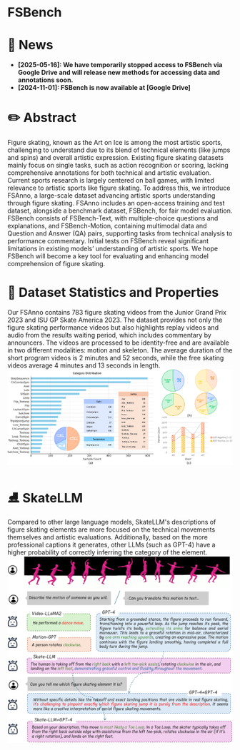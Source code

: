 # FSBench

# 📰 News

- **[2025-05-16]: We have temporarily stopped access to FSBench via Google Drive and will release new methods for accessing data and annotations soon.**
- **[2024-11-01]: FSBench is now available at [Google Drive]**

# ✏️ Abstract

Figure skating, known as the Art on Ice is among the most artistic sports, challenging to understand due to its blend of technical elements (like jumps and spins) and overall artistic expression. Existing figure skating datasets mainly focus on single tasks, such as action recognition or scoring, lacking comprehensive annotations for both technical and artistic evaluation. Current sports research is largely centered on ball games, with limited relevance to artistic sports like figure skating. To address this, we introduce FSAnno, a large-scale dataset advancing artistic sports understanding through figure skating. FSAnno includes an open-access training and test dataset, alongside a benchmark dataset, FSBench, for fair model evaluation. FSBench consists of FSBench-Text, with multiple-choice questions and explanations, and FSBench-Motion, containing multimodal data and Question and Answer (QA) pairs, supporting tasks from technical analysis to performance commentary. Initial tests on FSBench reveal significant limitations in existing models’ understanding of artistic sports. We hope FSBench will become a key tool for evaluating and enhancing model comprehension of figure skating.

# 📝 Dataset Statistics and Properties

Our FSAnno contains 783 figure skating videos from the Junior Grand Prix 2023 and ISU GP Skate America 2023. The dataset provides not only the figure skating performance videos but also highlights replay videos and audio from the results waiting period, which includes commentary by announcers. The videos are processed to be identity-free and are available in two different modalities: motion and skeleton. The average duration of the short program videos is 2 minutes and 52 seconds, while the free skating videos average 4 minutes and 13 seconds in length.
![Dataset](./FSAnno.png)

# ⛸️ SkateLLM
Compared to other large language models, SkateLLM's descriptions of figure skating elements are more focused on the technical movements themselves and artistic evaluations. Additionally, based on the more professional captions it generates, other LLMs (such as GPT-4) have a higher probability of correctly inferring the category of the element.
![Dataset](./SkateLLM_case.png)

